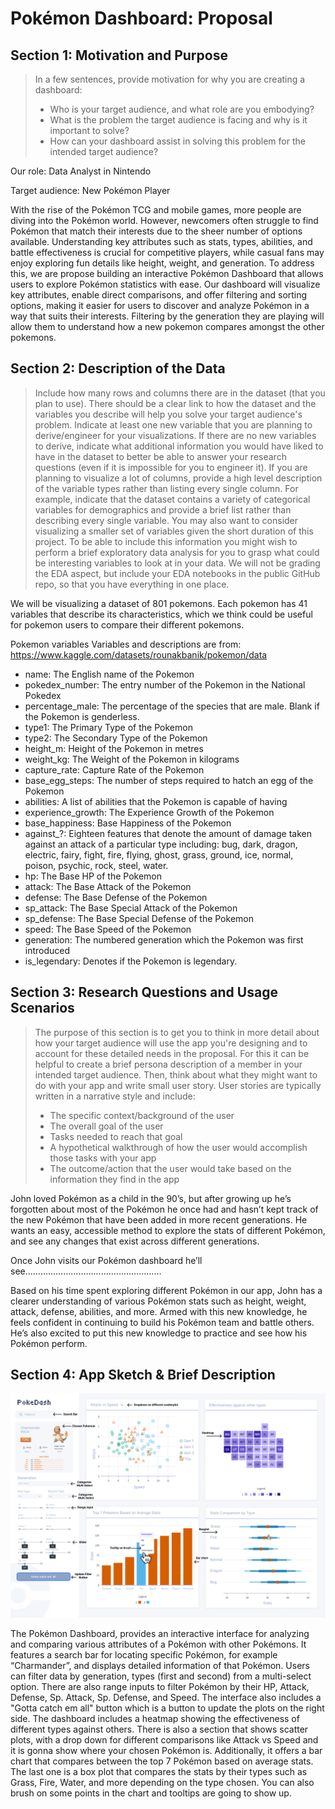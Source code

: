 # Pokémon Dashboard: Proposal

## Section 1: Motivation and Purpose

> In a few sentences, provide motivation for why you are creating a dashboard:
>
> - Who is your target audience, and what role are you embodying?
> - What is the problem the target audience is facing and why is it important to solve?
> - How can your dashboard assist in solving this problem for the intended target audience?

Our role: Data Analyst in Nintendo

Target audience: New Pokémon Player

With the rise of the Pokémon TCG and mobile games, more people are diving into the Pokémon world. However, newcomers often struggle to find Pokémon that match their interests due to the sheer number of options available. Understanding key attributes such as stats, types, abilities, and battle effectiveness is crucial for competitive players, while casual fans may enjoy exploring fun details like height, weight, and generation. To address this, we are propose building an interactive Pokémon Dashboard that allows users to explore Pokémon statistics with ease. Our dashboard will visualize key attributes, enable direct comparisons, and offer filtering and sorting options, making it easier for users to discover and analyze Pokémon in a way that suits their interests. Filtering by the generation they are playing will allow them to understand how a new pokemon compares amongst the other pokemons.

## Section 2: Description of the Data

> Include how many rows and columns there are in the dataset (that you plan to use). There should be a clear link to how the dataset and the variables you describe will help you solve your target audience's problem. Indicate at least one new variable that you are planning to derive/engineer for your visualizations. If there are no new variables to derive, indicate what additional information you would have liked to have in the dataset to better be able to answer your research questions (even if it is impossible for you to engineer it). If you are planning to visualize a lot of columns, provide a high level description of the variable types rather than listing every single column. For example, indicate that the dataset contains a variety of categorical variables for demographics and provide a brief list rather than describing every single variable. You may also want to consider visualizing a smaller set of variables given the short duration of this project. To be able to include this information you might wish to perform a brief exploratory data analysis for you to grasp what could be interesting variables to look at in your data. We will not be grading the EDA aspect, but include your EDA notebooks in the public GitHub repo, so that you have everything in one place.

We will be visualizing a dataset of 801 pokemons. Each pokemon has 41 variables that describe its characteristics, which we think could be useful for pokemon users to compare their different pokemons.

Pokemon variables 
Variables and descriptions are from: https://www.kaggle.com/datasets/rounakbanik/pokemon/data

- name: The English name of the Pokemon
- pokedex_number: The entry number of the Pokemon in the National Pokedex
- percentage_male: The percentage of the species that are male. Blank if the Pokemon is genderless.
- type1: The Primary Type of the Pokemon
- type2: The Secondary Type of the Pokemon
- height_m: Height of the Pokemon in metres
- weight_kg: The Weight of the Pokemon in kilograms
- capture_rate: Capture Rate of the Pokemon
- base_egg_steps: The number of steps required to hatch an egg of the Pokemon
- abilities: A list of abilities that the Pokemon is capable of having
- experience_growth: The Experience Growth of the Pokemon
- base_happiness: Base Happiness of the Pokemon
- against_?: Eighteen features that denote the amount of damage taken against an attack of a particular type including: bug, dark, dragon, electric, fairy, fight, fire, flying, ghost, grass, ground, ice, normal, poison, psychic, rock, steel, water.
- hp: The Base HP of the Pokemon
- attack: The Base Attack of the Pokemon
- defense: The Base Defense of the Pokemon
- sp_attack: The Base Special Attack of the Pokemon
- sp_defense: The Base Special Defense of the Pokemon
- speed: The Base Speed of the Pokemon
- generation: The numbered generation which the Pokemon was first introduced
- is_legendary: Denotes if the Pokemon is legendary.

## Section 3: Research Questions and Usage Scenarios

> The purpose of this section is to get you to think in more detail about how your target audience will use the app you're designing and to account for these detailed needs in the proposal. For this it can be helpful to create a brief persona description of a member in your intended target audience. Then, think about what they might want to do with your app and write small user story. User stories are typically written in a narrative style and include:
>
> - The specific context/background of the user
> - The overall goal of the user
> - Tasks needed to reach that goal
> - A hypothetical walkthrough of how the user would accomplish those tasks with your app
> - The outcome/action that the user would take based on the information they find in the app

John loved Pokémon as a child in the 90’s, but after growing up he’s forgotten about most of the Pokémon he once had and hasn’t kept track of the new Pokémon that have been added in more recent generations. He wants an easy, accessible method to explore the stats of different Pokémon, and see any changes that exist across different generations.

Once John visits our Pokémon dashboard he’ll see………………………………………………

Based on his time spent exploring different Pokémon in our app, John has a clearer understanding of various Pokémon stats such as height, weight, attack, defense, abilities, and more. Armed with this new knowledge, he feels confident in continuing to build his Pokémon team and battle others. He’s also excited to put this new knowledge to practice and see how his Pokémon perform.

## Section 4: App Sketch & Brief Description

![](../img/sketch.png)

The Pokémon Dashboard, provides an interactive interface for analyzing and comparing various attributes of a Pokémon with other Pokémons. It features a search bar for locating specific Pokémon, for example “Charmander”, and displays detailed information of that Pokémon. Users can filter data by generation, types (first and second) from a multi-select option. There are also range inputs to filter Pokémon by their HP, Attack, Defense, Sp. Attack, Sp. Defense, and Speed. The interface also includes a "Gotta catch em all" button which is a button to update the plots on the right side. The dashboard includes a heatmap showing the effectiveness of different types against others. There is also a section that shows scatter plots, with a drop down for different comparisons like Attack vs Speed and it is gonna show where your chosen Pokémon is. Additionally, it offers a bar chart that compares between the top 7 Pokémon based on average stats. The last one is a box plot that compares the stats by their types such as Grass, Fire, Water, and more depending on the type chosen. You can also brush on some points in the chart and tooltips are going to show up.
